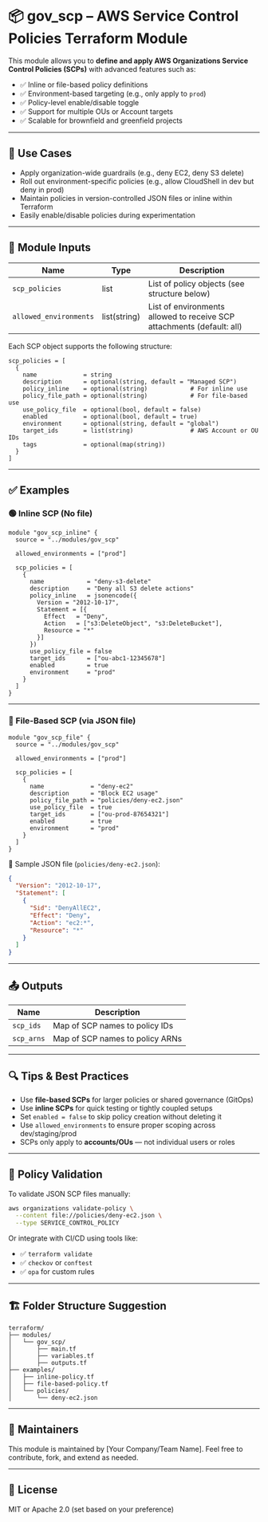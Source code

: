 
# 📦 gov_scp – AWS Service Control Policies Terraform Module

This module allows you to **define and apply AWS Organizations Service Control Policies (SCPs)** with advanced features such as:

- ✅ Inline or file-based policy definitions
- ✅ Environment-based targeting (e.g., only apply to `prod`)
- ✅ Policy-level enable/disable toggle
- ✅ Support for multiple OUs or Account targets
- ✅ Scalable for brownfield and greenfield projects

---

## 🚀 Use Cases

- Apply organization-wide guardrails (e.g., deny EC2, deny S3 delete)
- Roll out environment-specific policies (e.g., allow CloudShell in dev but deny in prod)
- Maintain policies in version-controlled JSON files or inline within Terraform
- Easily enable/disable policies during experimentation

---

## 📁 Module Inputs

| Name              | Type    | Description                                                                 |
|-------------------|---------|-----------------------------------------------------------------------------|
| `scp_policies`    | list    | List of policy objects (see structure below)                                |
| `allowed_environments` | list(string) | List of environments allowed to receive SCP attachments (default: all) |

Each SCP object supports the following structure:

```hcl
scp_policies = [
  {
    name             = string
    description      = optional(string, default = "Managed SCP")
    policy_inline    = optional(string)            # For inline use
    policy_file_path = optional(string)            # For file-based use
    use_policy_file  = optional(bool, default = false)
    enabled          = optional(bool, default = true)
    environment      = optional(string, default = "global")
    target_ids       = list(string)                # AWS Account or OU IDs
    tags             = optional(map(string))
  }
]
````

---

## ✅ Examples

### 🟢 Inline SCP (No file)

```hcl
module "gov_scp_inline" {
  source = "../modules/gov_scp"

  allowed_environments = ["prod"]

  scp_policies = [
    {
      name            = "deny-s3-delete"
      description     = "Deny all S3 delete actions"
      policy_inline   = jsonencode({
        Version = "2012-10-17",
        Statement = [{
          Effect   = "Deny",
          Action   = ["s3:DeleteObject", "s3:DeleteBucket"],
          Resource = "*"
        }]
      })
      use_policy_file = false
      target_ids      = ["ou-abc1-12345678"]
      enabled         = true
      environment     = "prod"
    }
  ]
}
```

---

### 📄 File-Based SCP (via JSON file)

```hcl
module "gov_scp_file" {
  source = "../modules/gov_scp"

  allowed_environments = ["prod"]

  scp_policies = [
    {
      name             = "deny-ec2"
      description      = "Block EC2 usage"
      policy_file_path = "policies/deny-ec2.json"
      use_policy_file  = true
      target_ids       = ["ou-prod-87654321"]
      enabled          = true
      environment      = "prod"
    }
  ]
}
```

📂 Sample JSON file (`policies/deny-ec2.json`):

```json
{
  "Version": "2012-10-17",
  "Statement": [
    {
      "Sid": "DenyAllEC2",
      "Effect": "Deny",
      "Action": "ec2:*",
      "Resource": "*"
    }
  ]
}
```

---

## 📤 Outputs

| Name       | Description                     |
| ---------- | ------------------------------- |
| `scp_ids`  | Map of SCP names to policy IDs  |
| `scp_arns` | Map of SCP names to policy ARNs |

---

## 🔍 Tips & Best Practices

* Use **file-based SCPs** for larger policies or shared governance (GitOps)
* Use **inline SCPs** for quick testing or tightly coupled setups
* Set `enabled = false` to skip policy creation without deleting it
* Use `allowed_environments` to ensure proper scoping across dev/staging/prod
* SCPs only apply to **accounts/OUs** — not individual users or roles

---

## 🧪 Policy Validation

To validate JSON SCP files manually:

```bash
aws organizations validate-policy \
  --content file://policies/deny-ec2.json \
  --type SERVICE_CONTROL_POLICY
```

Or integrate with CI/CD using tools like:

* ✅ `terraform validate`
* ✅ `checkov` or `conftest`
* ✅ `opa` for custom rules

---

## 🏗 Folder Structure Suggestion

```
terraform/
├── modules/
│   └── gov_scp/
│       ├── main.tf
│       ├── variables.tf
│       ├── outputs.tf
├── examples/
│   ├── inline-policy.tf
│   ├── file-based-policy.tf
│   └── policies/
│       └── deny-ec2.json
```

---

## 👥 Maintainers

This module is maintained by \[Your Company/Team Name]. Feel free to contribute, fork, and extend as needed.

---

## 📜 License

MIT or Apache 2.0 (set based on your preference)



